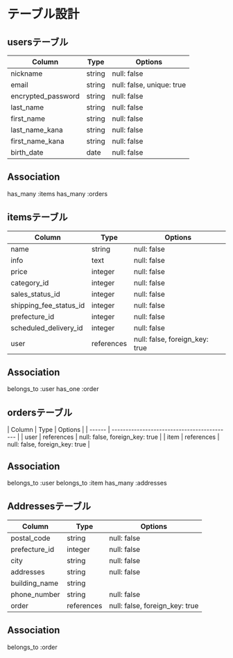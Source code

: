 # テーブル設計

## usersテーブル

| Column              | Type    | Options                            |
| ------------------- | ------- | -----------------------------------|
| nickname            | string  | null: false                        |
| email               | string  | null: false, unique: true          |
| encrypted_password  | string  | null: false                        |
| last_name           | string  | null: false                        |
| first_name          | string  | null: false                        |
| last_name_kana      | string  | null: false                        |
| first_name_kana     | string  | null: false                        |
| birth_date          | date    | null: false                        |

## Association

has_many :items
has_many :orders

## itemsテーブル

| Column              | Type       | Options                            |
| ---------------------- | -------    | ---------------------------------- |
| name                   | string     | null: false                        |
| info                   | text       | null: false                        |
| price                  | integer    | null: false                        |
| category_id            | integer    | null: false                        |
| sales_status_id        | integer    | null: false                        |
| shipping_fee_status_id | integer    | null: false                        |
| prefecture_id          | integer    | null: false                        |
| scheduled_delivery_id  | integer    | null: false                        |
| user                   | references | null: false, foreign_key: true     |

## Association

belongs_to :user
has_one :order

## ordersテーブル

| Column | Type       | Options                        |
| ------ | ------------------------------------------- |
| user   | references | null: false, foreign_key: true |
| item   | references | null: false, foreign_key: true |

## Association

belongs_to :user
belongs_to :item
has_many   :addresses

## Addressesテーブル

| Column              | Type        | Options                        |
| ------------------- | ----------- | ------------------------------ |
| postal_code         | string      | null: false                    |
| prefecture_id       | integer     | null: false                    |
| city                | string      | null: false                    |
| addresses           | string      | null: false                    |
| building_name       | string      |                                |
| phone_number        | string      | null: false                    |
| order               | references  | null: false, foreign_key: true |

## Association

belongs_to :order